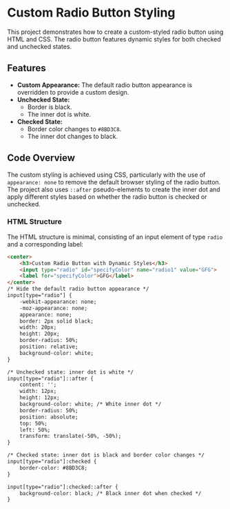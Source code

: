 # Custom Radio Button Styling

This project demonstrates how to create a custom-styled radio button using HTML and CSS. The radio button features dynamic styles for both checked and unchecked states.

## Features

- **Custom Appearance:** The default radio button appearance is overridden to provide a custom design.
- **Unchecked State:** 
  - Border is black.
  - The inner dot is white.
- **Checked State:**
  - Border color changes to `#8BD3C8`.
  - The inner dot changes to black.

## Code Overview

The custom styling is achieved using CSS, particularly with the use of `appearance: none` to remove the default browser styling of the radio button. The project also uses `::after` pseudo-elements to create the inner dot and apply different styles based on whether the radio button is checked or unchecked.

### HTML Structure

The HTML structure is minimal, consisting of an input element of type `radio` and a corresponding label:

```html
<center>
    <h3>Custom Radio Button with Dynamic Styles</h3>
    <input type="radio" id="specifyColor" name="radio1" value="GFG">
    <label for="specifyColor">GFG</label>
</center>
/* Hide the default radio button appearance */
input[type="radio"] {
    -webkit-appearance: none;
    -moz-appearance: none;
    appearance: none;
    border: 2px solid black;
    width: 20px;
    height: 20px;
    border-radius: 50%;
    position: relative;
    background-color: white;
}

/* Unchecked state: inner dot is white */
input[type="radio"]::after {
    content: '';
    width: 12px;
    height: 12px;
    background-color: white; /* White inner dot */
    border-radius: 50%;
    position: absolute;
    top: 50%;
    left: 50%;
    transform: translate(-50%, -50%);
}

/* Checked state: inner dot is black and border color changes */
input[type="radio"]:checked {
    border-color: #8BD3C8;
}

input[type="radio"]:checked::after {
    background-color: black; /* Black inner dot when checked */
}
